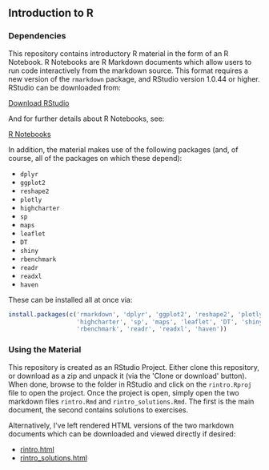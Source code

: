 ## Introduction to R

### Dependencies

This repository contains introductory R material in the form of an R Notebook.
R Notebooks are R Markdown documents which allow users to run code interactively
from the markdown source.  This format requires a new version of the `rmarkdown`
package, and RStudio version 1.0.44 or higher.  RStudio can be downloaded from:

[Download RStudio](https://www.rstudio.com/products/rstudio/download3/)

And for further details about R Notebooks, see:

[R Notebooks](http://rmarkdown.rstudio.com/r_notebooks.html)

In addition, the material makes use of the following packages (and, of course,
all of the packages on which these depend):

* `dplyr`
* `ggplot2`
* `reshape2`
* `plotly`
* `highcharter`
* `sp`
* `maps`
* `leaflet`
* `DT`
* `shiny`
* `rbenchmark`
* `readr`
* `readxl`
* `haven`

These can be installed all at once via:

```r
install.packages(c('rmarkdown', 'dplyr', 'ggplot2', 'reshape2', 'plotly',
                   'highcharter', 'sp', 'maps', 'leaflet', 'DT', 'shiny',
                   'rbenchmark', 'readr', 'readxl', 'haven'))
```

### Using the Material

This repository is created as an RStudio Project.  Either clone this repository,
or download as a zip and unpack it (via the 'Clone or download' button).  When
done, browse to the folder in RStudio and click on the `rintro.Rproj` file to
open the project.  Once the project is open, simply open the two markdown files
`rintro.Rmd` and `rintro_solutions.Rmd`.  The first is the main document, the
second contains solutions to exercises.

Alternatively, I've left rendered HTML versions of the two markdown documents
which can be downloaded and viewed directly if desired:

* [rintro.html](https://github.com/cmhh/rintro/raw/master/rintro.html)
* [rintro_solutions.html](https://github.com/cmhh/rintro/raw/master/rintro_solutions.html)
